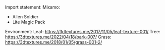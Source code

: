 Import statement:
Mixamo:
- Alien Soldier
- Lite Magic Pack

Environment:
Leaf: https://3dtextures.me/2017/11/05/leaf-texture-001/
Tree: https://3dtextures.me/2022/04/18/bark-007/
Grass: https://3dtextures.me/2018/01/05/grass-001-2/